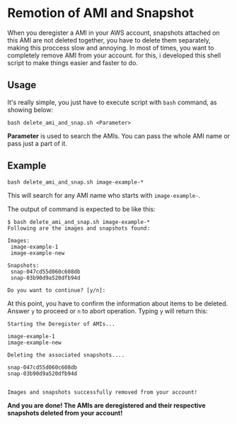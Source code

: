 # Remotion of AMI and Snapshot
When you deregister a AMI in your AWS account, snapshots attached on this AMI are not deleted together, you have to delete them separately, making this proccess slow and annoying.
In most of times, you want to completely remove AMI from your account. for this, i developed this shell script to make things easier and faster to do.

## Usage
It's really simple, you just have to execute script with `bash` command, as showing below:

``` bash delete_ami_and_snap.sh <Parameter> ```

**Parameter** is used to search the AMIs. You can pass the whole AMI name or pass just a part of it.

## Example

``` bash delete_ami_and_snap.sh image-example-* ```

This will search for any AMI name who starts with `image-example-`.

The output of command is expected to be like this:

```
$ bash delete_ami_and_snap.sh image-example-*
Following are the images and snapshots found:

Images:
 image-example-1
 image-example-new
 
Snapshots:
 snap-047cd55d060c608db
 snap-03b90d9a520dfb94d 

Do you want to continue? [y/n]:
```

At this point, you have to confirm the information about items to be deleted. Answer `y` to proceed or `n` to abort operation.
Typing `y` will return this:

```
Starting the Deregister of AMIs...   

image-example-1
image-example-new

Deleting the associated snapshots....   

snap-047cd55d060c608db
snap-03b90d9a520dfb94d


Images and snapshots successfully removed from your account!
```


**And you are done! The AMIs are deregistered and their respective snapshots deleted from your account!**

